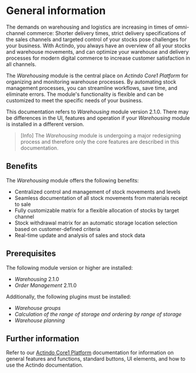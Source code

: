 # General information

The demands on warehousing and logistics are increasing in times of omni-channel commerce: Shorter delivery times, strict delivery specifications of the sales channels and targeted control of your stocks pose challenges for your business. With Actindo, you always have an overview of all your stocks and warehouse movements, and can optimize your warehouse and delivery processes for modern digital commerce to increase customer satisfaction in all channels.

The *Warehousing* module is the central place on *Actindo Core1 Platform* for organizing and monitoring warehouse processes. By automating stock management processes, you can streamline workflows, save time, and eliminate errors. The module's functionality is flexible and can be customized to meet the specific needs of your business. 

This documentation refers to *Warehousing* module version 2.1.0. There may be differences in the UI, features and operation if your *Warehousing* module is installed in a different version.

> [Info] The *Warehousing* module is undergoing a major redesigning process and therefore only the core features are described in this documentation. 

## Benefits

The *Warehousing* module offers the following benefits:

- Centralized control and management of stock movements and levels
- Seamless documentation of all stock movements from materials receipt to sale 
- Fully customizable matrix for a flexible allocation of stocks by target channel 
- Stock withdrawal matrix for an automatic storage location selection based on customer-defined criteria 
- Real-time update and analysis of sales and stock data

## Prerequisites

The following module version or higher are installed:
- *Warehousing* 2.1.0  
- *Order Management* 2.11.0  

Additionally, the following plugins must be installed:
- *Warehouse groups*
- *Calculation of the range of storage and ordering by range of storage* 
- *Warehouse planning*  

[comment]: <> (Prerequisites schon weg, oder erst in 2. Version. Plugins-Info in Integration/Warehouse group file?)

## Further information

Refer to our [Actindo Core1 Platform](../../Core1Platform/BasicPhilosophy/01_General.md) documentation for information on general features and functions, standard buttons, UI elements, and how to use the Actindo documentation.








